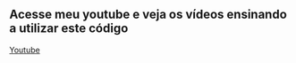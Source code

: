 ## Acesse meu youtube e veja os vídeos ensinando a utilizar este código

[Youtube](https://www.youtube.com/channel/UCsz1LhbGTSEdjt0fJTJSU_w)